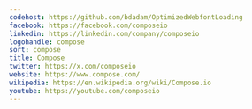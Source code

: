 ```yaml
---
codehost: https://github.com/bdadam/OptimizedWebfontLoading
facebook: https://facebook.com/composeio
linkedin: https://linkedin.com/company/composeio
logohandle: compose
sort: compose
title: Compose
twitter: https://x.com/composeio
website: https://www.compose.com/
wikipedia: https://en.wikipedia.org/wiki/Compose.io
youtube: https://youtube.com/composeio
---
```

